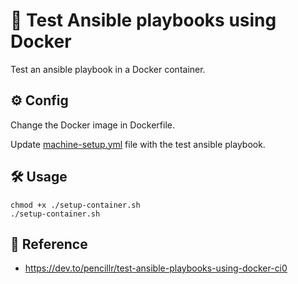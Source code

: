 # :pencil: Test Ansible playbooks using Docker

Test an ansible playbook in a Docker container.

## :gear: Config

Change the Docker image in Dockerfile.

Update [machine-setup.yml](machine-setup.yml) file with the test ansible playbook.

## :hammer_and_wrench: Usage

```shell
chmod +x ./setup-container.sh
./setup-container.sh
```

## :link: Reference

- <https://dev.to/pencillr/test-ansible-playbooks-using-docker-ci0>
